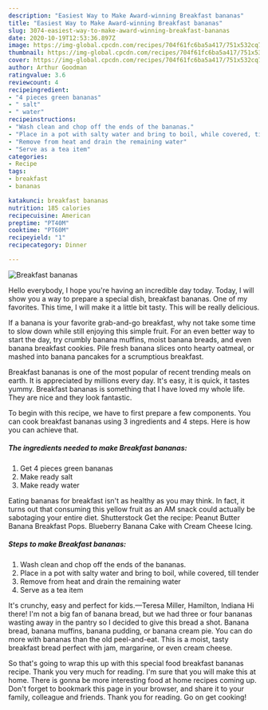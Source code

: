 ```yaml
---
description: "Easiest Way to Make Award-winning Breakfast bananas"
title: "Easiest Way to Make Award-winning Breakfast bananas"
slug: 3074-easiest-way-to-make-award-winning-breakfast-bananas
date: 2020-10-19T12:53:36.897Z
image: https://img-global.cpcdn.com/recipes/704f61fc6ba5a417/751x532cq70/breakfast-bananas-recipe-main-photo.jpg
thumbnail: https://img-global.cpcdn.com/recipes/704f61fc6ba5a417/751x532cq70/breakfast-bananas-recipe-main-photo.jpg
cover: https://img-global.cpcdn.com/recipes/704f61fc6ba5a417/751x532cq70/breakfast-bananas-recipe-main-photo.jpg
author: Arthur Goodman
ratingvalue: 3.6
reviewcount: 4
recipeingredient:
- "4 pieces green bananas"
- " salt"
- " water"
recipeinstructions:
- "Wash clean and chop off the ends of the bananas."
- "Place in a pot with salty water and bring to boil, while covered, till tender"
- "Remove from heat and drain the remaining water"
- "Serve as a tea item"
categories:
- Recipe
tags:
- breakfast
- bananas

katakunci: breakfast bananas 
nutrition: 185 calories
recipecuisine: American
preptime: "PT40M"
cooktime: "PT60M"
recipeyield: "1"
recipecategory: Dinner

---
```



![Breakfast bananas](https://img-global.cpcdn.com/recipes/704f61fc6ba5a417/751x532cq70/breakfast-bananas-recipe-main-photo.jpg)

Hello everybody, I hope you're having an incredible day today. Today, I will show you a way to prepare a special dish, breakfast bananas. One of my favorites. This time, I will make it a little bit tasty. This will be really delicious.

If a banana is your favorite grab-and-go breakfast, why not take some time to slow down while still enjoying this simple fruit. For an even better way to start the day, try crumbly banana muffins, moist banana breads, and even banana breakfast cookies. Pile fresh banana slices onto hearty oatmeal, or mashed into banana pancakes for a scrumptious breakfast.

Breakfast bananas is one of the most popular of recent trending meals on earth. It is appreciated by millions every day. It's easy, it is quick, it tastes yummy. Breakfast bananas is something that I have loved my whole life. They are nice and they look fantastic.


To begin with this recipe, we have to first prepare a few components. You can cook breakfast bananas using 3 ingredients and 4 steps. Here is how you can achieve that.

<!--inarticleads1-->

##### The ingredients needed to make Breakfast bananas:

1. Get 4 pieces green bananas
1. Make ready  salt
1. Make ready  water


Eating bananas for breakfast isn&#39;t as healthy as you may think. In fact, it turns out that consuming this yellow fruit as an AM snack could actually be sabotaging your entire diet. Shutterstock Get the recipe: Peanut Butter Banana Breakfast Pops. Blueberry Banana Cake with Cream Cheese Icing. 

<!--inarticleads2-->

##### Steps to make Breakfast bananas:

1. Wash clean and chop off the ends of the bananas.
1. Place in a pot with salty water and bring to boil, while covered, till tender
1. Remove from heat and drain the remaining water
1. Serve as a tea item


It&#39;s crunchy, easy and perfect for kids.—Teresa Miller, Hamilton, Indiana Hi there! I&#39;m not a big fan of banana bread, but we had three or four bananas wasting away in the pantry so I decided to give this bread a shot. Banana bread, banana muffins, banana pudding, or banana cream pie. You can do more with bananas than the old peel-and-eat. This is a moist, tasty breakfast bread perfect with jam, margarine, or even cream cheese. 

So that's going to wrap this up with this special food breakfast bananas recipe. Thank you very much for reading. I'm sure that you will make this at home. There is gonna be more interesting food at home recipes coming up. Don't forget to bookmark this page in your browser, and share it to your family, colleague and friends. Thank you for reading. Go on get cooking!
